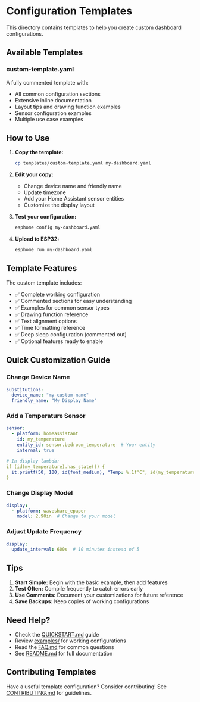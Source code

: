 # Configuration Templates

This directory contains templates to help you create custom dashboard configurations.

## Available Templates

### custom-template.yaml
A fully commented template with:
- All common configuration sections
- Extensive inline documentation
- Layout tips and drawing function examples
- Sensor configuration examples
- Multiple use case examples

## How to Use

1. **Copy the template:**
   ```bash
   cp templates/custom-template.yaml my-dashboard.yaml
   ```

2. **Edit your copy:**
   - Change device name and friendly name
   - Update timezone
   - Add your Home Assistant sensor entities
   - Customize the display layout

3. **Test your configuration:**
   ```bash
   esphome config my-dashboard.yaml
   ```

4. **Upload to ESP32:**
   ```bash
   esphome run my-dashboard.yaml
   ```

## Template Features

The custom template includes:
- ✅ Complete working configuration
- ✅ Commented sections for easy understanding
- ✅ Examples for common sensor types
- ✅ Drawing function reference
- ✅ Text alignment options
- ✅ Time formatting reference
- ✅ Deep sleep configuration (commented out)
- ✅ Optional features ready to enable

## Quick Customization Guide

### Change Device Name
```yaml
substitutions:
  device_name: "my-custom-name"
  friendly_name: "My Display Name"
```

### Add a Temperature Sensor
```yaml
sensor:
  - platform: homeassistant
    id: my_temperature
    entity_id: sensor.bedroom_temperature  # Your entity
    internal: true

# In display lambda:
if (id(my_temperature).has_state()) {
  it.printf(50, 100, id(font_medium), "Temp: %.1f°C", id(my_temperature).state);
}
```

### Change Display Model
```yaml
display:
  - platform: waveshare_epaper
    model: 2.90in  # Change to your model
```

### Adjust Update Frequency
```yaml
display:
  update_interval: 600s  # 10 minutes instead of 5
```

## Tips

1. **Start Simple:** Begin with the basic example, then add features
2. **Test Often:** Compile frequently to catch errors early
3. **Use Comments:** Document your customizations for future reference
4. **Save Backups:** Keep copies of working configurations

## Need Help?

- Check the [QUICKSTART.md](../QUICKSTART.md) guide
- Review [examples/](../examples/) for working configurations
- Read the [FAQ.md](../FAQ.md) for common questions
- See [README.md](../README.md) for full documentation

## Contributing Templates

Have a useful template configuration? Consider contributing!
See [CONTRIBUTING.md](../CONTRIBUTING.md) for guidelines.
